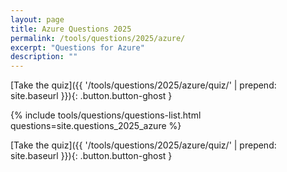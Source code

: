 ```yaml
---
layout: page
title: Azure Questions 2025
permalink: /tools/questions/2025/azure/
excerpt: "Questions for Azure"
description: ""
---
```


[Take the quiz]({{ '/tools/questions/2025/azure/quiz/'  | prepend: site.baseurl }}){: .button.button-ghost }

{% include tools/questions/questions-list.html questions=site.questions_2025_azure %}

[Take the quiz]({{ '/tools/questions/2025/azure/quiz/'  | prepend: site.baseurl }}){: .button.button-ghost }
